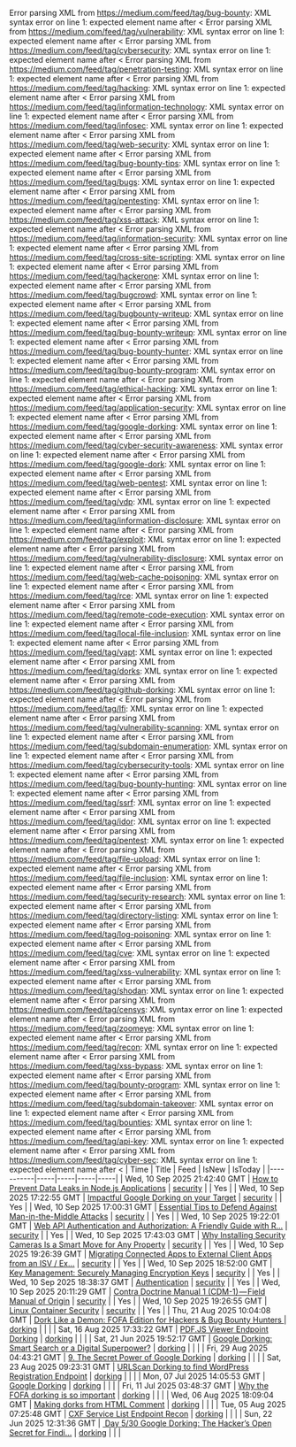 Error parsing XML from https://medium.com/feed/tag/bug-bounty: XML syntax error on line 1: expected element name after <
Error parsing XML from https://medium.com/feed/tag/vulnerability: XML syntax error on line 1: expected element name after <
Error parsing XML from https://medium.com/feed/tag/cybersecurity: XML syntax error on line 1: expected element name after <
Error parsing XML from https://medium.com/feed/tag/penetration-testing: XML syntax error on line 1: expected element name after <
Error parsing XML from https://medium.com/feed/tag/hacking: XML syntax error on line 1: expected element name after <
Error parsing XML from https://medium.com/feed/tag/information-technology: XML syntax error on line 1: expected element name after <
Error parsing XML from https://medium.com/feed/tag/infosec: XML syntax error on line 1: expected element name after <
Error parsing XML from https://medium.com/feed/tag/web-security: XML syntax error on line 1: expected element name after <
Error parsing XML from https://medium.com/feed/tag/bug-bounty-tips: XML syntax error on line 1: expected element name after <
Error parsing XML from https://medium.com/feed/tag/bugs: XML syntax error on line 1: expected element name after <
Error parsing XML from https://medium.com/feed/tag/pentesting: XML syntax error on line 1: expected element name after <
Error parsing XML from https://medium.com/feed/tag/xss-attack: XML syntax error on line 1: expected element name after <
Error parsing XML from https://medium.com/feed/tag/information-security: XML syntax error on line 1: expected element name after <
Error parsing XML from https://medium.com/feed/tag/cross-site-scripting: XML syntax error on line 1: expected element name after <
Error parsing XML from https://medium.com/feed/tag/hackerone: XML syntax error on line 1: expected element name after <
Error parsing XML from https://medium.com/feed/tag/bugcrowd: XML syntax error on line 1: expected element name after <
Error parsing XML from https://medium.com/feed/tag/bugbounty-writeup: XML syntax error on line 1: expected element name after <
Error parsing XML from https://medium.com/feed/tag/bug-bounty-writeup: XML syntax error on line 1: expected element name after <
Error parsing XML from https://medium.com/feed/tag/bug-bounty-hunter: XML syntax error on line 1: expected element name after <
Error parsing XML from https://medium.com/feed/tag/bug-bounty-program: XML syntax error on line 1: expected element name after <
Error parsing XML from https://medium.com/feed/tag/ethical-hacking: XML syntax error on line 1: expected element name after <
Error parsing XML from https://medium.com/feed/tag/application-security: XML syntax error on line 1: expected element name after <
Error parsing XML from https://medium.com/feed/tag/google-dorking: XML syntax error on line 1: expected element name after <
Error parsing XML from https://medium.com/feed/tag/cyber-security-awareness: XML syntax error on line 1: expected element name after <
Error parsing XML from https://medium.com/feed/tag/google-dork: XML syntax error on line 1: expected element name after <
Error parsing XML from https://medium.com/feed/tag/web-pentest: XML syntax error on line 1: expected element name after <
Error parsing XML from https://medium.com/feed/tag/vdp: XML syntax error on line 1: expected element name after <
Error parsing XML from https://medium.com/feed/tag/information-disclosure: XML syntax error on line 1: expected element name after <
Error parsing XML from https://medium.com/feed/tag/exploit: XML syntax error on line 1: expected element name after <
Error parsing XML from https://medium.com/feed/tag/vulnerability-disclosure: XML syntax error on line 1: expected element name after <
Error parsing XML from https://medium.com/feed/tag/web-cache-poisoning: XML syntax error on line 1: expected element name after <
Error parsing XML from https://medium.com/feed/tag/rce: XML syntax error on line 1: expected element name after <
Error parsing XML from https://medium.com/feed/tag/remote-code-execution: XML syntax error on line 1: expected element name after <
Error parsing XML from https://medium.com/feed/tag/local-file-inclusion: XML syntax error on line 1: expected element name after <
Error parsing XML from https://medium.com/feed/tag/vapt: XML syntax error on line 1: expected element name after <
Error parsing XML from https://medium.com/feed/tag/dorks: XML syntax error on line 1: expected element name after <
Error parsing XML from https://medium.com/feed/tag/github-dorking: XML syntax error on line 1: expected element name after <
Error parsing XML from https://medium.com/feed/tag/lfi: XML syntax error on line 1: expected element name after <
Error parsing XML from https://medium.com/feed/tag/vulnerability-scanning: XML syntax error on line 1: expected element name after <
Error parsing XML from https://medium.com/feed/tag/subdomain-enumeration: XML syntax error on line 1: expected element name after <
Error parsing XML from https://medium.com/feed/tag/cybersecurity-tools: XML syntax error on line 1: expected element name after <
Error parsing XML from https://medium.com/feed/tag/bug-bounty-hunting: XML syntax error on line 1: expected element name after <
Error parsing XML from https://medium.com/feed/tag/ssrf: XML syntax error on line 1: expected element name after <
Error parsing XML from https://medium.com/feed/tag/idor: XML syntax error on line 1: expected element name after <
Error parsing XML from https://medium.com/feed/tag/pentest: XML syntax error on line 1: expected element name after <
Error parsing XML from https://medium.com/feed/tag/file-upload: XML syntax error on line 1: expected element name after <
Error parsing XML from https://medium.com/feed/tag/file-inclusion: XML syntax error on line 1: expected element name after <
Error parsing XML from https://medium.com/feed/tag/security-research: XML syntax error on line 1: expected element name after <
Error parsing XML from https://medium.com/feed/tag/directory-listing: XML syntax error on line 1: expected element name after <
Error parsing XML from https://medium.com/feed/tag/log-poisoning: XML syntax error on line 1: expected element name after <
Error parsing XML from https://medium.com/feed/tag/cve: XML syntax error on line 1: expected element name after <
Error parsing XML from https://medium.com/feed/tag/xss-vulnerability: XML syntax error on line 1: expected element name after <
Error parsing XML from https://medium.com/feed/tag/shodan: XML syntax error on line 1: expected element name after <
Error parsing XML from https://medium.com/feed/tag/censys: XML syntax error on line 1: expected element name after <
Error parsing XML from https://medium.com/feed/tag/zoomeye: XML syntax error on line 1: expected element name after <
Error parsing XML from https://medium.com/feed/tag/recon: XML syntax error on line 1: expected element name after <
Error parsing XML from https://medium.com/feed/tag/xss-bypass: XML syntax error on line 1: expected element name after <
Error parsing XML from https://medium.com/feed/tag/bounty-program: XML syntax error on line 1: expected element name after <
Error parsing XML from https://medium.com/feed/tag/subdomain-takeover: XML syntax error on line 1: expected element name after <
Error parsing XML from https://medium.com/feed/tag/bounties: XML syntax error on line 1: expected element name after <
Error parsing XML from https://medium.com/feed/tag/api-key: XML syntax error on line 1: expected element name after <
Error parsing XML from https://medium.com/feed/tag/cyber-sec: XML syntax error on line 1: expected element name after <
| Time | Title | Feed | IsNew | IsToday |
|-----------|-----|-----|-----|-----|
| Wed, 10 Sep 2025 21:42:40 GMT | [How to Prevent Data Leaks in Node.js Applications](https://freedium.cfd/https://medium.com/p/c27662632a28) | [security](https://medium.com/feed/tag/security) |  | Yes |
| Wed, 10 Sep 2025 17:22:55 GMT | [Impactful Google Dorking on your Target](https://freedium.cfd/https://medium.com/p/ce2f68862ae8) | [security](https://medium.com/feed/tag/security) |  | Yes |
| Wed, 10 Sep 2025 17:00:31 GMT | [Essential Tips to Defend Against Man-in-the-Middle Attacks](https://freedium.cfd/https://medium.com/p/52bc8177ab92) | [security](https://medium.com/feed/tag/security) |  | Yes |
| Wed, 10 Sep 2025 19:22:01 GMT | [Web API Authentication and Authorization: A Friendly Guide with R...](https://freedium.cfd/https://medium.com/p/8505f40fd2c2) | [security](https://medium.com/feed/tag/security) |  | Yes |
| Wed, 10 Sep 2025 17:43:03 GMT | [Why Installing Security Cameras Is a Smart Move for Any Property](https://freedium.cfd/https://medium.com/p/1554979e7fb8) | [security](https://medium.com/feed/tag/security) |  | Yes |
| Wed, 10 Sep 2025 19:26:39 GMT | [Migrating Connected Apps to External Client Apps from an ISV / Ex...](https://freedium.cfd/https://medium.com/p/e155875a0974) | [security](https://medium.com/feed/tag/security) |  | Yes |
| Wed, 10 Sep 2025 18:52:00 GMT | [Key Management: Securely Managing Encryption Keys](https://freedium.cfd/https://medium.com/p/267583300c1c) | [security](https://medium.com/feed/tag/security) |  | Yes |
| Wed, 10 Sep 2025 18:38:37 GMT | [Authentication](https://freedium.cfd/https://medium.com/p/186570c30570) | [security](https://medium.com/feed/tag/security) |  | Yes |
| Wed, 10 Sep 2025 20:11:29 GMT | [Contra Doctrine Manual 1 (CDM-1) — Field Manual of Origin](https://freedium.cfd/https://medium.com/p/92ef9685c430) | [security](https://medium.com/feed/tag/security) |  | Yes |
| Wed, 10 Sep 2025 19:26:55 GMT | [Linux Container Security](https://freedium.cfd/https://medium.com/p/1b5203f92af3) | [security](https://medium.com/feed/tag/security) |  | Yes |
| Thu, 21 Aug 2025 10:04:08 GMT | [Dork Like a Demon: FOFA Edition for Hackers & Bug Bounty Hunters ](https://freedium.cfd/https://medium.com/p/a81f154d51d5) | [dorking](https://medium.com/feed/tag/dorking) |  |  |
| Sat, 16 Aug 2025 17:33:22 GMT | [PDF.JS Viewer Endpoint Dorking](https://freedium.cfd/https://medium.com/p/03e3a68e0acf) | [dorking](https://medium.com/feed/tag/dorking) |  |  |
| Sat, 21 Jun 2025 19:52:17 GMT | [ Google Dorking: Smart Search or a Digital Superpower?](https://freedium.cfd/https://medium.com/p/8ecefd692d0b) | [dorking](https://medium.com/feed/tag/dorking) |  |  |
| Fri, 29 Aug 2025 04:43:21 GMT | [9. The Secret Power of Google Dorking](https://freedium.cfd/https://medium.com/p/736325566220) | [dorking](https://medium.com/feed/tag/dorking) |  |  |
| Sat, 23 Aug 2025 09:23:31 GMT | [URLScan Dorking to find WordPress Registration Endpoint](https://freedium.cfd/https://medium.com/p/f005884786d0) | [dorking](https://medium.com/feed/tag/dorking) |  |  |
| Mon, 07 Jul 2025 14:05:53 GMT | [Google Dorking](https://freedium.cfd/https://medium.com/p/435f81cbf592) | [dorking](https://medium.com/feed/tag/dorking) |  |  |
| Fri, 11 Jul 2025 03:48:37 GMT | [Why the FOFA dorking is so important](https://freedium.cfd/https://medium.com/p/cdfc510ac976) | [dorking](https://medium.com/feed/tag/dorking) |  |  |
| Wed, 06 Aug 2025 18:09:04 GMT | [Making dorks from HTML Comment](https://freedium.cfd/https://medium.com/p/b4794b54d596) | [dorking](https://medium.com/feed/tag/dorking) |  |  |
| Tue, 05 Aug 2025 07:25:48 GMT | [CXF Service List Endpoint Recon](https://freedium.cfd/https://medium.com/p/de898ff3b03a) | [dorking](https://medium.com/feed/tag/dorking) |  |  |
| Sun, 22 Jun 2025 12:31:36 GMT | [️ Day 5/30 Google Dorking: The Hacker’s Open Secret for Findi...](https://freedium.cfd/https://medium.com/p/f6d11d586884) | [dorking](https://medium.com/feed/tag/dorking) |  |  |

